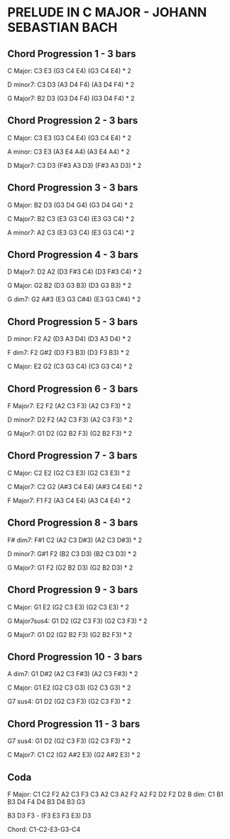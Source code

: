 # PRELUDE IN C MAJOR - JOHANN SEBASTIAN BACH

<Youtube videoId="frxT2qB1POQ"/>

## Chord Progression 1 - 3 bars

C Major: C3 E3 (G3 C4 E4) (G3 C4 E4) \* 2

D minor7: C3 D3 (A3 D4 F4) (A3 D4 F4) \* 2

G Major7: B2 D3 (G3 D4 F4) (G3 D4 F4) \* 2

## Chord Progression 2 - 3 bars

C Major: C3 E3 (G3 C4 E4) (G3 C4 E4) \* 2

A minor: C3 E3 (A3 E4 A4) (A3 E4 A4) \* 2

D Major7: C3 D3 (F#3 A3 D3) (F#3 A3 D3) \* 2

## Chord Progression 3 - 3 bars

G Major: B2 D3 (G3 D4 G4) (G3 D4 G4) \* 2

C Major7: B2 C3 (E3 G3 C4) (E3 G3 C4) \* 2

A minor7: A2 C3 (E3 G3 C4) (E3 G3 C4) \* 2

## Chord Progression 4 - 3 bars

D Major7: D2 A2 (D3 F#3 C4) (D3 F#3 C4) \* 2

G Major: G2 B2 (D3 G3 B3) (D3 G3 B3) \* 2

G dim7: G2 A#3 (E3 G3 C#4) (E3 G3 C#4) \* 2

## Chord Progression 5 - 3 bars

D minor: F2 A2 (D3 A3 D4) (D3 A3 D4) \* 2

F dim7: F2 G#2 (D3 F3 B3) (D3 F3 B3) \* 2

C Major: E2 G2 (C3 G3 C4) (C3 G3 C4) \* 2

## Chord Progression 6 - 3 bars

F Major7: E2 F2 (A2 C3 F3) (A2 C3 F3) \* 2

D minor7: D2 F2 (A2 C3 F3) (A2 C3 F3) \* 2

G Major7: G1 D2 (G2 B2 F3) (G2 B2 F3) \* 2

## Chord Progression 7 - 3 bars

C Major: C2 E2 (G2 C3 E3) (G2 C3 E3) \* 2

C Major7: C2 G2 (A#3 C4 E4) (A#3 C4 E4) \* 2

F Major7: F1 F2 (A3 C4 E4) (A3 C4 E4) \* 2

## Chord Progression 8 - 3 bars

F# dim7: F#1 C2 (A2 C3 D#3) (A2 C3 D#3) \* 2

D minor7: G#1 F2 (B2 C3 D3) (B2 C3 D3) \* 2

G Major7: G1 F2 (G2 B2 D3) (G2 B2 D3) \* 2

## Chord Progression 9 - 3 bars

C Major: G1 E2 (G2 C3 E3) (G2 C3 E3) \* 2

G Major7sus4: G1 D2 (G2 C3 F3) (G2 C3 F3) \* 2

G Major7: G1 D2 (G2 B2 F3) (G2 B2 F3) \* 2

## Chord Progression 10 - 3 bars

A dim7: G1 D#2 (A2 C3 F#3) (A2 C3 F#3) \* 2

C Major: G1 E2 (G2 C3 G3) (G2 C3 G3) \* 2

G7 sus4: G1 D2 (G2 C3 F3) (G2 C3 F3) \* 2

## Chord Progression 11 - 3 bars

G7 sus4: G1 D2 (G2 C3 F3) (G2 C3 F3) \* 2

C Major7: C1 C2 (G2 A#2 E3) (G2 A#2 E3) \* 2

## Coda

F Major: C1 C2 F2 A2 C3 F3 C3 A2 C3 A2 F2 A2 F2 D2 F2 D2
B dim: C1 B1 B3 D4 F4 D4 B3 D4 B3 G3

B3 D3 F3 - (F3 E3 F3 E3) D3

Chord: C1-C2-E3-G3-C4
